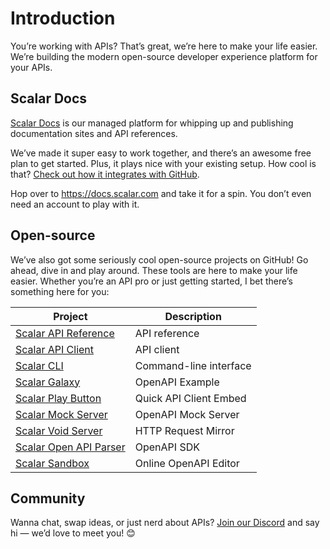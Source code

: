 # Introduction

You’re working with APIs? That’s great, we’re here to make your life easier. We’re building the modern open-source developer experience platform for your APIs.

## Scalar Docs

[Scalar Docs](/scalar/introduction) is our managed platform for whipping up and publishing documentation sites and API references.

We’ve made it super easy to work together, and there’s an awesome free plan to get started. Plus, it plays nice with your existing setup. How cool is that? [Check out how it integrates with GitHub](/scalar/scalar-docs/github-sync).

Hop over to <https://docs.scalar.com> and take it for a spin. You don’t even need an account to play with it.

## Open-source

We’ve also got some seriously cool open-source projects on GitHub! Go ahead, dive in and play around. These tools are here to make your life easier. Whether you’re an API pro or just getting started, I bet there’s something here for you:

| Project                                                                                                | Description            |
| ------------------------------------------------------------------------------------------------------ | ---------------------- |
| [Scalar API Reference](https://github.com/scalar/scalar/blob/main/packages/api-reference/README.md)    | API reference          |
| [Scalar API Client](https://github.com/scalar/scalar/blob/main/packages/api-client/README.md)          | API client             |
| [Scalar CLI](https://github.com/scalar/scalar/blob/main/packages/cli/README.md)                        | Command-line interface |
| [Scalar Galaxy](https://github.com/scalar/scalar/blob/main/packages/galaxy/README.md)                  | OpenAPI Example        |
| [Scalar Play Button](https://github.com/scalar/scalar/blob/main/packages/play-button/README.md)        | Quick API Client Embed |
| [Scalar Mock Server](https://github.com/scalar/scalar/blob/main/packages/mock-server/README.md)        | OpenAPI Mock Server    |
| [Scalar Void Server](https://github.com/scalar/scalar/blob/main/packages/void-server/README.md)        | HTTP Request Mirror    |
| [Scalar Open API Parser](https://github.com/scalar/scalar/blob/main/packages/openapi-parser/README.md) | OpenAPI SDK            |
| [Scalar Sandbox](https://sandbox.scalar.com/)                                                          | Online OpenAPI Editor  |

## Community

Wanna chat, swap ideas, or just nerd about APIs? [Join our Discord](https://discord.gg/scalar) and say hi — we’d love to meet you! 😊
